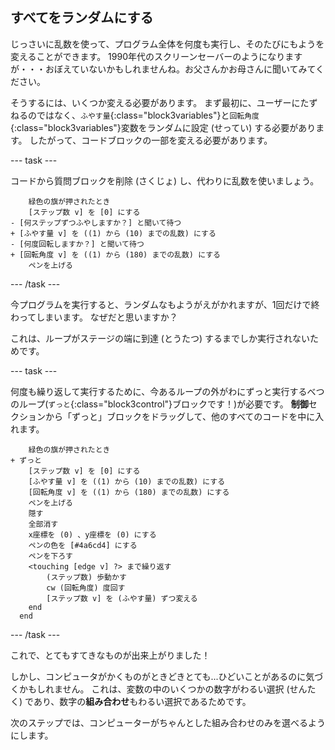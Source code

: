 ## すべてをランダムにする

じっさいに乱数を使って、プログラム全体を何度も実行し、そのたびにもようを変えることができます。 1990年代のスクリーンセーバーのようになりますが・・・おぼえていないかもしれませんね。お父さんかお母さんに聞いてみてください。

そうするには、いくつか変える必要があります。 まず最初に、ユーザーにたずねるのではなく、`ふやす量`{:class="block3variables"}と`回転角度`{:class="block3variables"}変数をランダムに設定 (せってい) する必要があります。 したがって、コードブロックの一部を変える必要があります。

\--- task \---

コードから質問ブロックを削除 (さくじょ) し、代わりに乱数を使いましょう。

```blocks3
    緑色の旗が押されたとき
    [ステップ数 v] を [0] にする
- [何ステップずつふやしますか？] と聞いて待つ
+ [ふやす量 v] を ((1) から (10) までの乱数) にする
- [何度回転しますか？] と聞いて待つ
+ [回転角度 v] を ((1) から (180) までの乱数) にする
    ペンを上げる
```

\--- /task \---

今プログラムを実行すると、ランダムなもようがえがかれますが、1回だけで終わってしまいます。 なぜだと思いますか？

これは、ループがステージの端に到達 (とうたつ) するまでしか実行されないためです。

\--- task \---

何度も繰り返して実行するために、今あるループの外がわにずっと実行するべつのループ(`ずっと`{:class="block3control"}ブロックです！)が必要です。 **制御**セクションから「ずっと」ブロックをドラッグして、他のすべてのコードを中に入れます。

```blocks3
    緑色の旗が押されたとき
+ ずっと
    [ステップ数 v] を [0] にする
    [ふやす量 v] を ((1) から (10) までの乱数) にする
    [回転角度 v] を ((1) から (180) までの乱数) にする
    ペンを上げる
    隠す
    全部消す
    x座標を (0) 、y座標を (0) にする
    ペンの色を [#4a6cd4] にする
    ペンを下ろす
    <touching [edge v] ?> まで繰り返す
        (ステップ数) 歩動かす
        cw (回転角度) 度回す
        [ステップ数 v] を (ふやす量) ずつ変える
    end
  end
```

\--- /task \---

これで、とてもすてきなものが出来上がりました！

しかし、コンピュータがかくものがときどきとても...ひどいことがあるのに気づくかもしれません。 これは、変数の中のいくつかの数字がわるい選択 (せんたく) であり、数字の**組み合わせ**もわるい選択であるためです。

次のステップでは、コンピューターがちゃんとした組み合わせのみを選べるようにします。